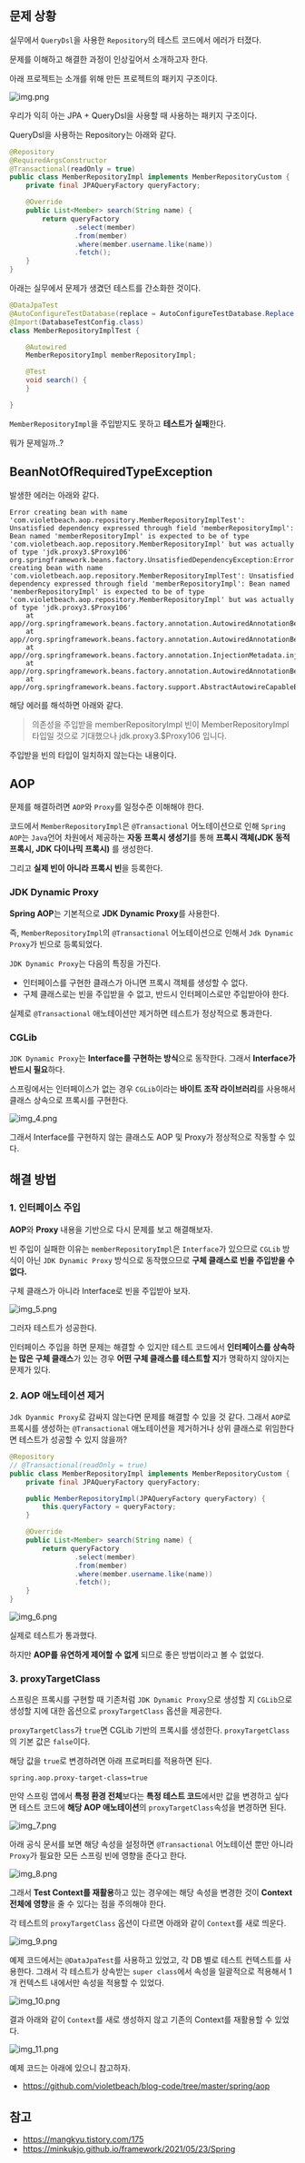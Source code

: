 ## 문제 상황

실무에서 `QueryDsl`을 사용한 `Repository`의 테스트 코드에서 에러가 터졌다.

문제를 이해하고 해결한 과정이 인상깊어서 소개하고자 한다.

아래 프로젝트는 소개를 위해 만든 프로젝트의 패키지 구조이다.

![img.png](images/img.png)

우리가 익히 아는 JPA + QueryDsl을 사용할 때 사용하는 패키지 구조이다.

QueryDsl을 사용하는 Repository는 아래와 같다.

```java
@Repository
@RequiredArgsConstructor
@Transactional(readOnly = true)
public class MemberRepositoryImpl implements MemberRepositoryCustom {
    private final JPAQueryFactory queryFactory;

    @Override
    public List<Member> search(String name) {
        return queryFactory
                .select(member)
                .from(member)
                .where(member.username.like(name))
                .fetch();
    }
}
```

아래는 실무에서 문제가 생겼던 테스트를 간소화한 것이다.

```java
@DataJpaTest
@AutoConfigureTestDatabase(replace = AutoConfigureTestDatabase.Replace.NONE)
@Import(DatabaseTestConfig.class)
class MemberRepositoryImplTest {

    @Autowired
    MemberRepositoryImpl memberRepositoryImpl;

    @Test
    void search() {
    }

}
```

`MemberRepositoryImpl`을 주입받지도 못하고 **테스트가 실패**한다.

뭐가 문제일까..?

## BeanNotOfRequiredTypeException

발생한 에러는 아래와 같다.

```
Error creating bean with name 'com.violetbeach.aop.repository.MemberRepositoryImplTest':
Unsatisfied dependency expressed through field 'memberRepositoryImpl':
Bean named 'memberRepositoryImpl' is expected to be of type 'com.violetbeach.aop.repository.MemberRepositoryImpl' but was actually of type 'jdk.proxy3.$Proxy106'
org.springframework.beans.factory.UnsatisfiedDependencyException:Error creating bean with name 'com.violetbeach.aop.repository.MemberRepositoryImplTest': Unsatisfied dependency expressed through field 'memberRepositoryImpl': Bean named 'memberRepositoryImpl' is expected to be of type 'com.violetbeach.aop.repository.MemberRepositoryImpl' but was actually of type 'jdk.proxy3.$Proxy106'
    at app//org.springframework.beans.factory.annotation.AutowiredAnnotationBeanPostProcessor$AutowiredFieldElement.resolveFieldValue(AutowiredAnnotationBeanPostProcessor.java:716)
    at app//org.springframework.beans.factory.annotation.AutowiredAnnotationBeanPostProcessor$AutowiredFieldElement.inject(AutowiredAnnotationBeanPostProcessor.java:696)
    at app//org.springframework.beans.factory.annotation.InjectionMetadata.inject(InjectionMetadata.java:145)
    at app//org.springframework.beans.factory.annotation.AutowiredAnnotationBeanPostProcessor.postProcessProperties(AutowiredAnnotationBeanPostProcessor.java:483)
    at app//org.springframework.beans.factory.support.AbstractAutowireCapableBeanFactory.populateBean(AbstractAutowireCapableBeanFactory.java:1416)
```

해당 에러를 해석하면 아래와 같다.

> 의존성을 주입받을 memberRepositoryImpl 빈이 MemberRepositoryImpl 타입일 것으로 기대했으나 jdk.proxy3.$Proxy106 입니다.


주입받을 빈의 타입이 일치하지 않는다는 내용이다. 

## AOP

문제를 해결하려면 `AOP`와 `Proxy`를 일정수준 이해해야 한다.

코드에서 `MemberRepositoryImpl`은 `@Transactional` 어노테이션으로 인해 `Spring AOP`는 `Java`언어 차원에서 제공하는 **자동 프록시 생성기**를 통해 **프록시 객체(JDK 동적 프록시, JDK 다이나믹 프록시)** 를 생성한다.

그리고 **실제 빈이 아니라 프록시 빈**을 등록한다.

### JDK Dynamic Proxy

**Spring AOP**는 기본적으로 **JDK Dynamic Proxy**를 사용한다.

즉, `MemberRepositoryImpl`의 `@Transactional` 어노테이션으로 인해서 `Jdk Dynamic Proxy`가 빈으로 등록되었다.

`JDK Dynamic Proxy`는 다음의 특징을 가진다.
- 인터페이스를 구현한 클래스가 아니면 프록시 객체를 생성할 수 없다.
- 구체 클래스로는 빈을 주입받을 수 없고, 반드시 인터페이스로만 주입받아야 한다.

실제로 `@Transactional` 애노테이션만 제거하면 테스트가 정상적으로 통과한다.

### CGLib

`JDK Dynamic Proxy`는 **Interface를 구현하는 방식**으로 동작한다. 그래서 **Interface가 반드시 필요**하다.

스프링에서는 인터페이스가 없는 경우 `CGLib`이라는 **바이트 조작 라이브러리**를 사용해서 클래스 상속으로 프록시를 구현한다.

![img_4.png](images/img_4.png)

그래서 Interface를 구현하지 않는 클래스도 AOP 및 Proxy가 정상적으로 작동할 수 있다.

## 해결 방법

### 1. 인터페이스 주입

**AOP**와 **Proxy** 내용을 기반으로 다시 문제를 보고 해결해보자.

빈 주입이 실패한 이유는 `memberRepositoryImpl`은 `Interface`가 있으므로 `CGLib` 방식이 아닌 `JDK Dynamic Proxy` 방식으로 동작했으므로 **구체 클래스로 빈을 주입받을 수 없다.**

구체 클래스가 아니라 Interface로 빈을 주입받아 보자.

![img_5.png](images/img_5.png)

그러자 테스트가 성공한다.

인터페이스 주입을 하면 문제는 해결할 수 있지만 테스트 코드에서 **인터페이스를 상속하는 많은 구체 클래스**가 있는 경우 **어떤 구체 클래스를 테스트할 지**가 명확하지 않아지는 문제가 있다.

### 2. AOP 애노테이션 제거

`Jdk Dyanmic Proxy`로 감싸지 않는다면 문제를 해결할 수 있을 것 같다. 그래서 `AOP`로 프록시를 생성하는 `@Transactional` 애노테이션을 제거하거나 상위 클래스로 위임한다면 테스트가 성공할 수 있지 않을까? 

```java
@Repository
// @Transactional(readOnly = true)
public class MemberRepositoryImpl implements MemberRepositoryCustom {
    private final JPAQueryFactory queryFactory;

    public MemberRepositoryImpl(JPAQueryFactory queryFactory) {
        this.queryFactory = queryFactory;
    }

    @Override
    public List<Member> search(String name) {
        return queryFactory
                .select(member)
                .from(member)
                .where(member.username.like(name))
                .fetch();
    }
}
```

![img_6.png](images/img_6.png)

실제로 테스트가 통과했다.

하지만 **AOP를 유연하게 제어할 수 없게** 되므로 좋은 방법이라고 볼 수 없었다.

### 3. proxyTargetClass

스프링은 프록시를 구현할 때 기존처럼 `JDK Dynamic Proxy`으로 생성할 지 `CGLib`으로 생성할 지에 대한 옵션으로 `proxyTargetClass` 옵션을 제공한다. 

`proxyTargetClass`가 `true`면 CGLib 기반의 프록시를 생성한다. `proxyTargetClass`의 기본 값은 `false`이다.

해당 값을 `true`로 변경하려면 아래 프로퍼티를 적용하면 된다.

```properties
spring.aop.proxy-target-class=true
```

만약 스프링 앱에서 **특정 환경 전체**보다는 **특정 테스트 코드**에서만 값을 변경하고 싶다면 테스트 코드에 **해당 AOP 애노테이션**의 `proxyTargetClass`속성을 변경하면 된다.

![img_7.png](images/img_7.png)

아래 공식 문서를 보면 해당 속성을 설정하면 `@Transactional` 어노테이션 뿐만 아니라 `Proxy`가 필요한 모든 스프링 빈에 영향을 준다고 한다.

![img_8.png](images/img_8.png)

그래서 **Test Context를 재활용**하고 있는 경우에는 해당 속성을 변경한 것이 **Context 전체에 영향**을 줄 수 있다는 점을 주의해야 한다.

각 테스트의 `proxyTargetClass` 옵션이 다르면 아래와 같이 `Context`를 새로 띄운다.

![img_9.png](images/img_9.png)

예제 코드에서는 `@DataJpaTest`를 사용하고 있었고, 각 DB 별로 테스트 컨텍스트를 사용한다. 그래서 각 테스트가 상속받는 `super class`에서 속성을 일괄적으로 적용해서 1개 컨텍스트 내에서만 속성을 적용할 수 있었다.

![img_10.png](images/img_10.png)

결과 아래와 같이 `Context`를 새로 생성하지 않고 기존의 Context를 재활용할 수 있었다.

![img_11.png](images/img_11.png)

예제 코드는 아래에 있으니 참고하자.
- https://github.com/violetbeach/blog-code/tree/master/spring/aop

## 참고
- https://mangkyu.tistory.com/175
- https://minkukjo.github.io/framework/2021/05/23/Spring







